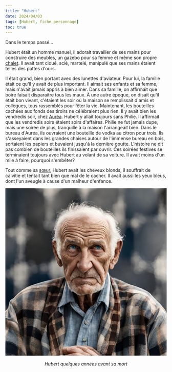```yaml
---
title: "Hubert"
date: 2024/04/03
tags: [Hubert, fiche personnage]
toc: true
---
```


Dans le temps passé...

Hubert était un homme manuel, il adorait travailler de ses mains pour construire des meubles, un gazebo pour sa femme et même son propre [chalet](https://cgermain97.github.io/Feu-de-Foret/posts/chalet/). Il avait tant cloué, scié, martelé, manipulé que ses mains étaient telles des pattes d'ours.  

Il était grand, bien portant avec des lunettes d'aviateur. Pour lui, la famille était ce qu'il y avait de plus important. Il aimait ses enfants et sa femme, mais n'avait jamais appris à bien aimer. Dans sa famille, on affirmait que boire faisait disparaitre tous les maux. À une autre époque, on disait qu'il était bon vivant, c'étaient les soir où la maison se remplissait d'amis et collègues, tous rassemblés pour fêter la vie. Maintenant, les bouteilles cachées aux fonds des tiroirs ne célébraient plus rien. Il y avait bien les vendredis soir, chez [Auréa](https://cgermain97.github.io/Feu-de-Foret/aur%C3%A9a/). Hubert y allait toujours sans Philie. Il affirmait que les vendredis soirs étaient soirs d'affaires. Philie ne fut jamais dupe, mais une soirée de plus, tranquille à la maison l'arrangeait bien. Dans le bureau d'Auréa, ils ouvraient une bouteille de vodka au citron pour trois. Ils s'asseyaient dans les grandes chaises autour de l'immense bureau en bois, sortaient les papiers et buvaient jusqu'à la dernière goutte. L'histoire ne dit pas combien de bouteilles ils finissaient par ouvrir. Ces soirées festives se terminaient toujours avec Hubert au volant de sa voiture. Il avait moins d'un mile à faire, pourquoi s'embêter?

Tout comme sa [sœur](https://cgermain97.github.io/Feu-de-Foret/aur%C3%A9a/), Hubert avait les cheveux blonds, il souffrait de calvitie et tentait tant bien que mal de le cacher. Il avait aussi les yeux bleus, dont l'un aveugle à cause d'un malheur d'enfance.

<DIV STYLE="text-align:center">

![Hubert](../images/hubert.png)

*Hubert quelques années avant sa mort*